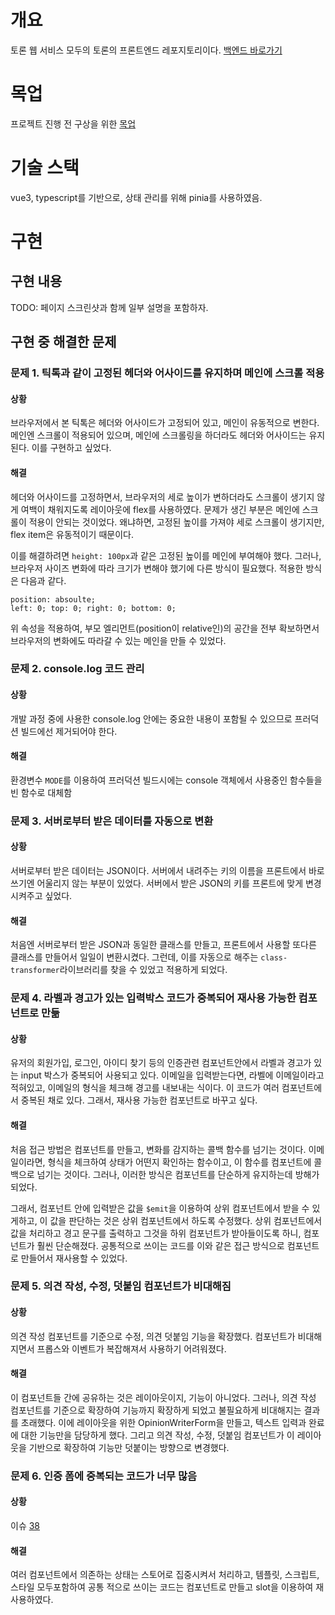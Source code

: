# 개요

토론 웹 서비스 모두의 토론의 프론트엔드 레포지토리이다.
[백엔드 바로가기](https://github.com/HaejinYang/every-discussion-backend)

# 목업

프로젝트 진행 전 구상을 위한 [목업](https://ovenapp.io/view/vHYglcf3PXrqDKcqUOXYsBKKf7CJflvs/OvHxh)

# 기술 스택

vue3, typescript를 기반으로, 상태 관리를 위해 pinia를 사용하였음.

# 구현

## 구현 내용

TODO: 페이지 스크린샷과 함께 일부 설명을 포함하자.

## 구현 중 해결한 문제

### 문제 1. 틱톡과 같이 고정된 헤더와 어사이드를 유지하며 메인에 스크롤 적용

#### 상황

브라우저에서 본 틱톡은 헤더와 어사이드가 고정되어 있고, 메인이 유동적으로 변한다. 메인엔 스크롤이 적용되어 있으며, 메인에 스크롤링을 하더라도 헤더와 어사이드는 유지된다. 이를 구현하고 싶었다.

#### 해결

헤더와 어사이드를 고정하면서, 브라우저의 세로 높이가 변하더라도 스크롤이 생기지 않게 여백이 채워지도록 레이아웃에 flex를 사용하였다. 문제가 생긴 부분은 메인에 스크롤이 적용이 안되는 것이었다.
왜냐하면, 고정된 높이를 가져야 세로 스크롤이 생기지만, flex item은 유동적이기 때문이다.

이를 해결하려면 `height: 100px`과 같은 고정된 높이를 메인에 부여해야 했다. 그러나, 브라우저 사이즈 변화에 따라 크기가 변해야 했기에 다른 방식이 필요했다. 적용한 방식은 다음과 같다.

```
position: absoulte;
left: 0; top: 0; right: 0; bottom: 0;
```

위 속성을 적용하여, 부모 엘리먼트(position이 relative인)의 공간을 전부 확보하면서 브라우저의 변화에도 따라갈 수 있는 메인을 만들 수 있었다.

### 문제 2. console.log 코드 관리

#### 상황

개발 과정 중에 사용한 console.log 안에는 중요한 내용이 포함될 수 있으므로 프러덕션 빌드에선 제거되어야 한다.

#### 해결

환경변수 `MODE`를 이용하여 프러덕션 빌드시에는 console 객체에서 사용중인 함수들을 빈 함수로 대체함

### 문제 3. 서버로부터 받은 데이터를 자동으로 변환

#### 상황

서버로부터 받은 데이터는 JSON이다. 서버에서 내려주는 키의 이름을 프론트에서 바로 쓰기엔 어울리지 않는 부분이 있었다.
서버에서 받은 JSON의 키를 프론트에 맞게 변경시켜주고 싶었다.

#### 해결

처음엔 서버로부터 받은 JSON과 동일한 클래스를 만들고, 프론트에서 사용할 또다른 클래스를 만들어서 일일이 변환시켰다. 그런데, 이를 자동으로 해주는 `class-transformer`라이브러리를 찾을 수 있었고
적용하게 되었다.

### 문제 4. 라벨과 경고가 있는 입력박스 코드가 중복되어 재사용 가능한 컴포넌트로 만듦

#### 상황

유저의 회원가입, 로그인, 아이디 찾기 등의 인증관련 컴포넌트안에서 라벨과 경고가 있는 input 박스가 중복되어 사용되고 있다.
이메일을 입력받는다면, 라벨에 이메일이라고 적혀있고, 이메일의 형식을 체크해 경고를 내보내는 식이다.
이 코드가 여러 컴포넌트에서 중복된 채로 있다. 그래서, 재사용 가능한 컴포넌트로 바꾸고 싶다.

#### 해결

처음 접근 방법은 컴포넌트를 만들고, 변화를 감지하는 콜백 함수를 넘기는 것이다.
이메일이라면, 형식을 체크하여 상태가 어떤지 확인하는 함수이고, 이 함수를 컴포넌트에 콜백으로 넘기는 것이다.
그러나, 이러한 방식은 컴포넌트를 단순하게 유지하는데 방해가 되었다.

그래서, 컴포넌트 안에 입력받은 값을 `$emit`을 이용하여 상위 컴포넌트에서 받을 수 있게하고, 이 값을 판단하는 것은 상위 컴포넌트에서 하도록 수정했다.
상위 컴포넌트에서 값을 처리하고 경고 문구를 출력하고 그것을 하위 컴포넌트가 받아들이도록 하니, 컴포넌트가 훨씬 단순해졌다.
공통적으로 쓰이는 코드를 이와 같은 접근 방식으로 컴포넌트로 만들어서 재사용할 수 있었다.

### 문제 5. 의견 작성, 수정, 덧붙임 컴포넌트가 비대해짐

#### 상황

의견 작성 컴포넌트를 기준으로 수정, 의견 덧붙임 기능을 확장했다.
컴포넌트가 비대해지면서 프롭스와 이벤트가 복잡해져서 사용하기 어려워졌다.

#### 해결

이 컴포넌트들 간에 공유하는 것은 레이아웃이지, 기능이 아니었다.
그러나, 의견 작성 컴포넌트를 기준으로 확장하여 기능까지 확장하게 되었고 불필요하게 비대해지는 결과를 초래했다.
이에 레이아웃을 위한 OpinionWriterForm을 만들고, 텍스트 입력과 완료에 대한 기능만을 담당하게 했다.
그리고 의견 작성, 수정, 덧붙임 컴포넌트가 이 레이아웃을 기반으로 확장하여 기능만 덧붙이는 방향으로 변경했다.

### 문제 6. 인증 폼에 중복되는 코드가 너무 많음

#### 상황

이슈 [38](https://github.com/HaejinYang/every-discussion-frontend/issues/38)

#### 해결

여러 컴포넌트에서 의존하는 상태는 스토어로 집중시켜서 처리하고,
템플릿, 스크립트, 스타일 모두포함하여 공통 적으로 쓰이는 코드는 컴포넌트로 만들고 slot을 이용하여 재사용하였다.
